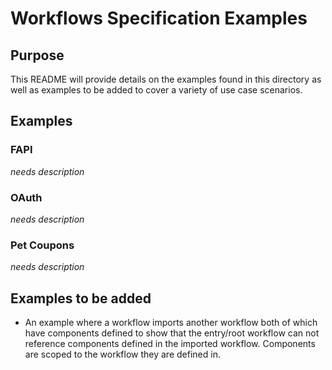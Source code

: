# Workflows Specification Examples

## Purpose

This README will provide details on the examples found in this directory as well as examples to be added to cover a
variety of use case scenarios.

## Examples

### FAPI
*needs description*

### OAuth
*needs description*

### Pet Coupons
*needs description*

## Examples to be added

* An example where a workflow imports another workflow both of which have components defined to show that the entry/root
  workflow can not reference components defined in the imported workflow. Components are scoped to the workflow they
  are defined in.
